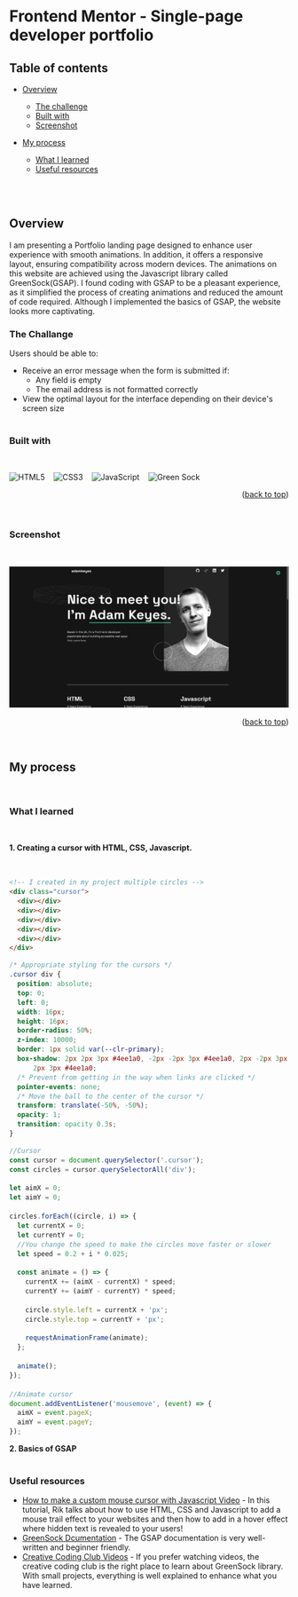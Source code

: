 <a name='#readme-top' ></a>

# Frontend Mentor - Single-page developer portfolio

## Table of contents

- [Overview](#overview)
  - [The challenge](#the-challenge)
  - [Built with](#built-with)
  - [Screenshot](#screenshot)
- [My process](#my-process)

  - [What I learned](#what-i-learned)
  - [Useful resources](#useful-resources)

  <br><br>

## Overview

I am presenting a Portfolio landing page designed to enhance user experience with smooth animations. In addition, it offers a responsive layout, ensuring compatibility across modern devices. The animations on this website are achieved using the Javascript library called GreenSock(GSAP). I found coding with GSAP to be a pleasant experience, as it simplified the process of creating animations and reduced the amount of code required. Although I implemented the basics of GSAP, the website looks more captivating.

### The Challange

Users should be able to:

- Receive an error message when the form is submitted if:
  - Any field is empty
  - The email address is not formatted correctly
- View the optimal layout for the interface depending on their device's screen size
  <br><br>

### Built with

<br>

![HTML5](https://img.shields.io/badge/html5-%23E34F26.svg?style=for-the-badge&logo=html5&logoColor=white) &nbsp;&nbsp;
![CSS3](https://img.shields.io/badge/css3-%231572B6.svg?style=for-the-badge&logo=css3&logoColor=white) &nbsp;&nbsp;
![JavaScript](https://img.shields.io/badge/javascript-%23323330.svg?style=for-the-badge&logo=javascript&logoColor=%23F7DF1E) &nbsp;&nbsp;
![Green Sock](https://img.shields.io/badge/green%20sock-88CE02?style=for-the-badge&logo=greensock&logoColor=white) &nbsp;&nbsp;

<p align="right">(<a href="#readme-top">back to top</a>)</p>

<br>

### Screenshot

<br>

![](./screenshot.png)

<p align="right">(<a href="#readme-top">back to top</a>)</p>

<br>

## My process

<br>

### What I learned

<br>

**1. Creating a cursor with HTML, CSS, Javascript.**

<br>

```html
<!-- I created in my project multiple circles -->
<div class="cursor">
  <div></div>
  <div></div>
  <div></div>
  <div></div>
  <div></div>
</div>
```

```css
/* Appropriate styling for the cursors */
.cursor div {
  position: absolute;
  top: 0;
  left: 0;
  width: 16px;
  height: 16px;
  border-radius: 50%;
  z-index: 10000;
  border: 1px solid var(--clr-primary);
  box-shadow: 2px 2px 3px #4ee1a0, -2px -2px 3px #4ee1a0, 2px -2px 3px #4ee1a0, -2px
      2px 3px #4ee1a0;
  /* Prevent from getting in the way when links are clicked */
  pointer-events: none;
  /* Move the ball to the center of the cursor */
  transform: translate(-50%, -50%);
  opacity: 1;
  transition: opacity 0.3s;
}
```

```js
//Cursor
const cursor = document.querySelector('.cursor');
const circles = cursor.querySelectorAll('div');

let aimX = 0;
let aimY = 0;

circles.forEach((circle, i) => {
  let currentX = 0;
  let currentY = 0;
  //You change the speed to make the circles move faster or slower
  let speed = 0.2 + i * 0.025;

  const animate = () => {
    currentX += (aimX - currentX) * speed;
    currentY += (aimY - currentY) * speed;

    circle.style.left = currentX + 'px';
    circle.style.top = currentY + 'px';

    requestAnimationFrame(animate);
  };

  animate();
});

//Animate cursor
document.addEventListener('mousemove', (event) => {
  aimX = event.pageX;
  aimY = event.pageY;
});
```

**2. Basics of GSAP**
<br><br>

### Useful resources

- [How to make a custom mouse cursor with Javascript Video](https://www.youtube.com/watch?v=uprZMdVl-aQ&t=1293s) - In this tutorial, Rik talks about how to use HTML, CSS and Javascript to add a mouse trail effect to your websites and then how to add in a hover effect where hidden text is revealed to your users! <br>
- [GreenSock Dcumentation](https://greensock.com/gsap/) - The GSAP documentation is very well-written and beginner friendly. <br>
- [Creative Coding Club Videos](https://www.creativecodingclub.com/bundles/creative-coding-club) - If you prefer watching videos, the creative coding club is the right place to learn about GreenSock library. With small projects, everything is well explained to enhance what you have learned.
